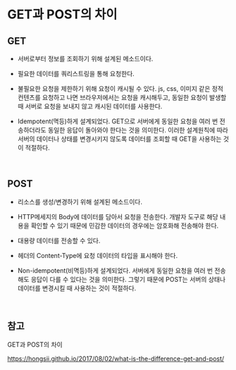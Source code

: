 # GET과 POST의 차이

## GET

- 서버로부터 정보를 조회하기 위해 설계된 메소드이다.

- 필요한 데이터를 쿼리스트링을 통해 요청한다.

- 불필요한 요청을 제한하기 위해 요청이 캐시될 수 있다. js, css, 이미지 같은 정적 컨텐츠를 요청하고 나면 브라우저에서는 요청을 캐시해두고, 동일한 요청이 발생할 때 서버로 요청을 보내지 않고 캐시된 데이터를 사용한다.

- Idempotent(멱등)하게 설계되었다. GET으로 서버에게 동일한 요청을 여러 번 전송하더라도 동일한 응답이 돌아와야 한다는 것을 의미한다. 이러한 설계원칙에 따라 서버의 데이터나 상태를 변경시키지 않도록 데이터를 조회할 때 GET을 사용하는 것이 적절하다.

<br>

## POST

- 리소스를 생성/변경하기 위해 설계된 메소드이다.

- HTTP메세지의 Body에 데이터를 담아서 요청을 전송한다. 개발자 도구로 해당 내용을 확인할 수 있기 때문에 민감한 데이터의 경우에는 암호화해 전송해야 한다.

- 대용량 데이터를 전송할 수 있다.

- 헤더의 Content-Type에 요청 데이터의 타입을 표시해야 한다.

- Non-idempotent(비멱등)하게 설계되었다. 서버에게 동일한 요청을 여러 번 전송해도 응답이 다를 수 있다는 것을 의미한다. 그렇기 때문에 POST는 서버의 상태나 데이터를 변경시킬 때 사용하는 것이 적절하다.

<br>

## 참고

GET과 POST의 차이

https://hongsii.github.io/2017/08/02/what-is-the-difference-get-and-post/
